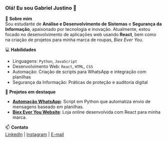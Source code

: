 ### Olá! Eu sou Gabriel Justino 👋

🔹 **Sobre mim**  
Sou estudante de **Análise e Desenvolvimento de Sistemas** e **Segurança da Informação**, apaixonado por tecnologia e inovação. Atualmente, estou focado no desenvolvimento de aplicações web usando **React**, bem como na criação de projetos para minha marca de roupas, *Biex Ever You*.  

💻 **Habilidades**  
- Linguagens: `Python`, `JavaScript`
- Desenvolvimento Web: `React`, `HTML`, `CSS`
- Automação: Criação de scripts para WhatsApp e integração com planilhas
- Segurança da Informação: Práticas de proteção e auditoria digital  

📂 **Projetos em destaque**  
- **[Automação WhatsApp](link_para_o_repositório)**: Script em Python que automatiza envio de mensagens baseado em planilhas.
- **[Biex Ever You Website](link_para_o_repositório)**: Loja online desenvolvida com React para minha marca.  

📫 **Contato**  
[LinkedIn](linkedin.com/in/gabriel-justino-388566194/) | [Instagram](https://www.instagram.com/_eubiell) | [E-mail](profissgabriell@gmail.com)
